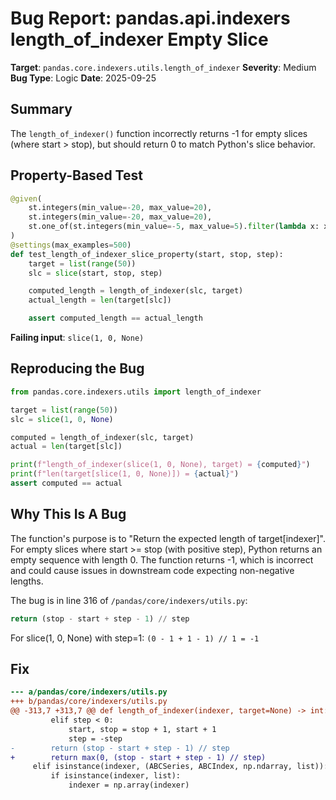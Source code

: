 # Bug Report: pandas.api.indexers length_of_indexer Empty Slice

**Target**: `pandas.core.indexers.utils.length_of_indexer`
**Severity**: Medium
**Bug Type**: Logic
**Date**: 2025-09-25

## Summary

The `length_of_indexer()` function incorrectly returns -1 for empty slices (where start > stop), but should return 0 to match Python's slice behavior.

## Property-Based Test

```python
@given(
    st.integers(min_value=-20, max_value=20),
    st.integers(min_value=-20, max_value=20),
    st.one_of(st.integers(min_value=-5, max_value=5).filter(lambda x: x != 0), st.none())
)
@settings(max_examples=500)
def test_length_of_indexer_slice_property(start, stop, step):
    target = list(range(50))
    slc = slice(start, stop, step)

    computed_length = length_of_indexer(slc, target)
    actual_length = len(target[slc])

    assert computed_length == actual_length
```

**Failing input**: `slice(1, 0, None)`

## Reproducing the Bug

```python
from pandas.core.indexers.utils import length_of_indexer

target = list(range(50))
slc = slice(1, 0, None)

computed = length_of_indexer(slc, target)
actual = len(target[slc])

print(f"length_of_indexer(slice(1, 0, None), target) = {computed}")
print(f"len(target[slice(1, 0, None)]) = {actual}")
assert computed == actual
```

## Why This Is A Bug

The function's purpose is to "Return the expected length of target[indexer]". For empty slices where start >= stop (with positive step), Python returns an empty sequence with length 0. The function returns -1, which is incorrect and could cause issues in downstream code expecting non-negative lengths.

The bug is in line 316 of `/pandas/core/indexers/utils.py`:
```python
return (stop - start + step - 1) // step
```

For slice(1, 0, None) with step=1: `(0 - 1 + 1 - 1) // 1 = -1`

## Fix

```diff
--- a/pandas/core/indexers/utils.py
+++ b/pandas/core/indexers/utils.py
@@ -313,7 +313,7 @@ def length_of_indexer(indexer, target=None) -> int:
         elif step < 0:
             start, stop = stop + 1, start + 1
             step = -step
-        return (stop - start + step - 1) // step
+        return max(0, (stop - start + step - 1) // step)
     elif isinstance(indexer, (ABCSeries, ABCIndex, np.ndarray, list)):
         if isinstance(indexer, list):
             indexer = np.array(indexer)
```